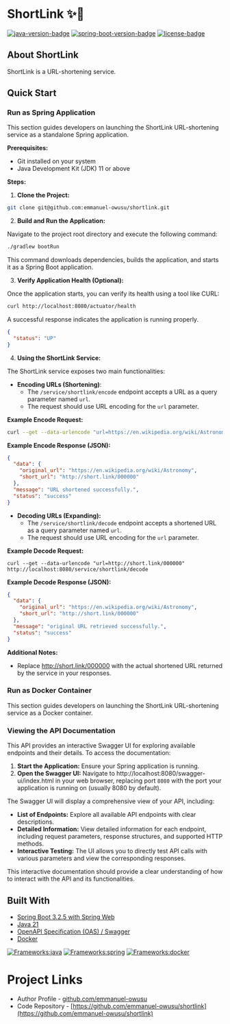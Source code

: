 # ShortLink ✨🔗
[![java-version-badge](https://img.shields.io/badge/Java-21-blue)](https://www.oracle.com/java/technologies/downloads/#java21)
[![spring-boot-version-badge](https://img.shields.io/badge/Spring_Boot-3.2.5-green)](https://spring.io/projects/spring-boot)
[![license-badge](https://img.shields.io/badge/License-MIT-yellow)](LICENSE)

## About ShortLink
ShortLink is a URL-shortening service.

## Quick Start

### Run as Spring Application
This section guides developers on launching the ShortLink URL-shortening service as a standalone Spring application.

**Prerequisites:**

* Git installed on your system
* Java Development Kit (JDK) 11 or above

**Steps:**
1. **Clone the Project:**
```bash
git clone git@github.com:emmanuel-owusu/shortlink.git
```
2. **Build and Run the Application:**

Navigate to the project root directory and execute the following command:
```bash
./gradlew bootRun
```
This command downloads dependencies, builds the application, and starts it as a Spring Boot application.

3. **Verify Application Health (Optional):**
  
Once the application starts, you can verify its health using a tool like CURL:

```bash
curl http://localhost:8080/actuator/health
```
A successful response indicates the application is running properly.
```json
{
  "status": "UP"
}
```

4. **Using the ShortLink Service:**

The ShortLink service exposes two main functionalities:
  * **Encoding URLs (Shortening)**:
    * The `/service/shortlink/encode` endpoint accepts a URL as a query parameter named `url`.
    * The request should use URL encoding for the `url` parameter.

**Example Encode Request:**
```bash
curl --get --data-urlencode "url=https://en.wikipedia.org/wiki/Astronomy" http://localhost:8080/service/shortlink/encode
```

**Example Encode Response (JSON):**
```json
{
  "data": {
    "original_url": "https://en.wikipedia.org/wiki/Astronomy",
    "short_url": "http://short.link/000000"
  },
  "message": "URL shortened successfully.",
  "status": "success"
}
```
  * **Decoding URLs (Expanding):**
    * The `/service/shortlink/decode` endpoint accepts a shortened URL as a query parameter named `url`.
    * The request should use URL encoding for the `url` parameter.

  **Example Decode Request:**

```console
curl --get --data-urlencode "url=http://short.link/000000" http://localhost:8080/service/shortlink/decode
```

**Example Decode Response (JSON):**

```json
{
  "data": {
    "original_url": "https://en.wikipedia.org/wiki/Astronomy",
    "short_url": "http://short.link/000000"
  },
  "message": "original URL retrieved successfully.",
  "status": "success"
}
```
**Additional Notes:**

* Replace http://short.link/000000 with the actual shortened URL returned by the service in your responses.

### Run as Docker Container
This section guides developers on launching the ShortLink URL-shortening service as a Docker container.

### Viewing the API Documentation
This API provides an interactive Swagger UI for exploring available endpoints and their details. To access the documentation:

1. **Start the Application:** Ensure your Spring application is running.
2. **Open the Swagger UI:** Navigate to http://localhost:8080/swagger-ui/index.html in your web browser, replacing port `8080` with the port your application is running on (usually 8080 by default).

The Swagger UI will display a comprehensive view of your API, including:

* **List of Endpoints:** Explore all available API endpoints with clear descriptions.
* **Detailed Information:** View detailed information for each endpoint, including request parameters, response structures, and supported HTTP methods.
* **Interactive Testing:** The UI allows you to directly test API calls with various parameters and view the corresponding responses.


This interactive documentation should provide a clear understanding of how to interact with the API and its functionalities.

## Built With
* [Spring Boot 3.2.5 with Spring Web](https://start.spring.io/#!type=gradle-project&language=java&platformVersion=3.2.5&packaging=jar&jvmVersion=21&groupId=com.github.emmanuel-owusu&artifactId=shortlink&name=ShortLink&description=ShortLink%20is%20a%20URL%20shortening%20service&packageName=com.github.emmanuel-owusu.shortlink&dependencies=web)
* [Java 21](https://www.oracle.com/java/technologies/downloads/#java21)
* [OpenAPI Specification (OAS) / Swagger](https://www.openapis.org/)
* [Docker](https://www.docker.com/)

[![Frameworks:java](https://skillicons.dev/icons?i=java)](https://www.oracle.com/java/)
[![Frameworks:spring](https://skillicons.dev/icons?i=spring)](https://spring.io/)
[![Frameworks:docker](https://skillicons.dev/icons?i=docker)](https://www.docker.com/)
# Project Links
* Author Profile - [github.com/emmanuel-owusu](https://github.com/emmanuel-owusu)
* Code Repository - [https://github.com/emmanuel-owusu/shortlink](https://github.com/emmanuel-owusu/shortlink)